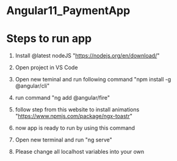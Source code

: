 # Angular11_PaymentApp

# Steps to run app

1) Install @latest nodeJS "https://nodejs.org/en/download/"

2) Open project in VS Code

3) Open new teminal and run following command "npm install -g @angular/cli"

4) run command "ng add @angular/fire"

5) follow step from this website to install animations "https://www.npmjs.com/package/ngx-toastr"

6) now app is ready to run by using this command

7) Open new terminal and run "ng serve"

8) Please change all localhost variables into your own 
